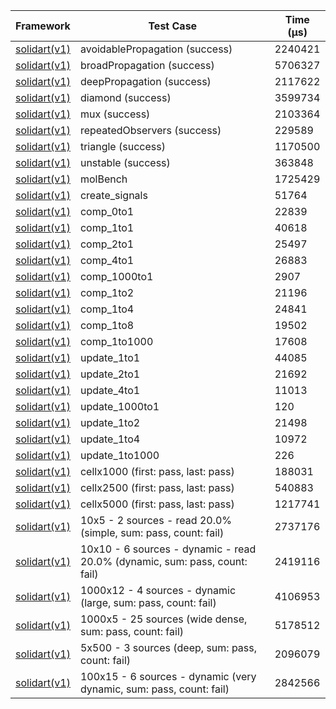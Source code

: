 | Framework | Test Case | Time (μs) |
| --- | --- | --- |
| [solidart(v1)](https://github.com/nank1ro/solidart) | avoidablePropagation (success) | 2240421 |
| [solidart(v1)](https://github.com/nank1ro/solidart) | broadPropagation (success) | 5706327 |
| [solidart(v1)](https://github.com/nank1ro/solidart) | deepPropagation (success) | 2117622 |
| [solidart(v1)](https://github.com/nank1ro/solidart) | diamond (success) | 3599734 |
| [solidart(v1)](https://github.com/nank1ro/solidart) | mux (success) | 2103364 |
| [solidart(v1)](https://github.com/nank1ro/solidart) | repeatedObservers (success) | 229589 |
| [solidart(v1)](https://github.com/nank1ro/solidart) | triangle (success) | 1170500 |
| [solidart(v1)](https://github.com/nank1ro/solidart) | unstable (success) | 363848 |
| [solidart(v1)](https://github.com/nank1ro/solidart) | molBench | 1725429 |
| [solidart(v1)](https://github.com/nank1ro/solidart) | create_signals | 51764 |
| [solidart(v1)](https://github.com/nank1ro/solidart) | comp_0to1 | 22839 |
| [solidart(v1)](https://github.com/nank1ro/solidart) | comp_1to1 | 40618 |
| [solidart(v1)](https://github.com/nank1ro/solidart) | comp_2to1 | 25497 |
| [solidart(v1)](https://github.com/nank1ro/solidart) | comp_4to1 | 26883 |
| [solidart(v1)](https://github.com/nank1ro/solidart) | comp_1000to1 | 2907 |
| [solidart(v1)](https://github.com/nank1ro/solidart) | comp_1to2 | 21196 |
| [solidart(v1)](https://github.com/nank1ro/solidart) | comp_1to4 | 24841 |
| [solidart(v1)](https://github.com/nank1ro/solidart) | comp_1to8 | 19502 |
| [solidart(v1)](https://github.com/nank1ro/solidart) | comp_1to1000 | 17608 |
| [solidart(v1)](https://github.com/nank1ro/solidart) | update_1to1 | 44085 |
| [solidart(v1)](https://github.com/nank1ro/solidart) | update_2to1 | 21692 |
| [solidart(v1)](https://github.com/nank1ro/solidart) | update_4to1 | 11013 |
| [solidart(v1)](https://github.com/nank1ro/solidart) | update_1000to1 | 120 |
| [solidart(v1)](https://github.com/nank1ro/solidart) | update_1to2 | 21498 |
| [solidart(v1)](https://github.com/nank1ro/solidart) | update_1to4 | 10972 |
| [solidart(v1)](https://github.com/nank1ro/solidart) | update_1to1000 | 226 |
| [solidart(v1)](https://github.com/nank1ro/solidart) | cellx1000 (first: pass, last: pass) | 188031 |
| [solidart(v1)](https://github.com/nank1ro/solidart) | cellx2500 (first: pass, last: pass) | 540883 |
| [solidart(v1)](https://github.com/nank1ro/solidart) | cellx5000 (first: pass, last: pass) | 1217741 |
| [solidart(v1)](https://github.com/nank1ro/solidart) | 10x5 - 2 sources - read 20.0% (simple, sum: pass, count: fail) | 2737176 |
| [solidart(v1)](https://github.com/nank1ro/solidart) | 10x10 - 6 sources - dynamic - read 20.0% (dynamic, sum: pass, count: fail) | 2419116 |
| [solidart(v1)](https://github.com/nank1ro/solidart) | 1000x12 - 4 sources - dynamic (large, sum: pass, count: fail) | 4106953 |
| [solidart(v1)](https://github.com/nank1ro/solidart) | 1000x5 - 25 sources (wide dense, sum: pass, count: fail) | 5178512 |
| [solidart(v1)](https://github.com/nank1ro/solidart) | 5x500 - 3 sources (deep, sum: pass, count: fail) | 2096079 |
| [solidart(v1)](https://github.com/nank1ro/solidart) | 100x15 - 6 sources - dynamic (very dynamic, sum: pass, count: fail) | 2842566 |
